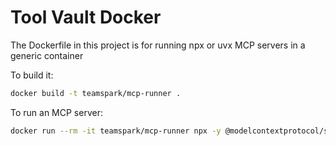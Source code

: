 # Tool Vault Docker 

The Dockerfile in this project is for running npx or uvx MCP servers in a generic container

To build it:

```bash
docker build -t teamspark/mcp-runner .
```

To run an MCP server:

```bash
docker run --rm -it teamspark/mcp-runner npx -y @modelcontextprotocol/server-everything
```
